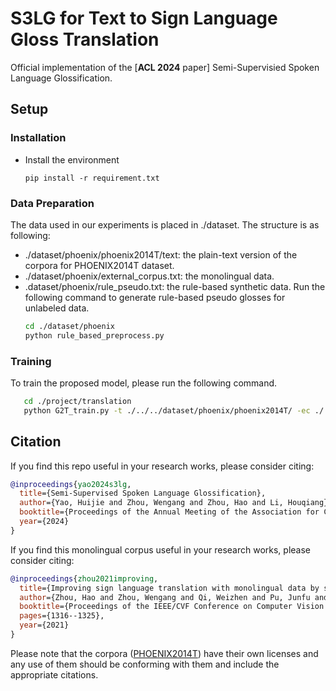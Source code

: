 # S3LG for Text to Sign Language Gloss Translation

Official implementation of the [**ACL 2024** paper] Semi-Supervisied Spoken Language Glossification.

## Setup
### Installation
- Install the environment
  ```shell
  pip install -r requirement.txt
  ```

### Data Preparation
The data used in our experiments is placed in ./dataset. The structure is as following:
- ./dataset/phoenix/phoenix2014T/text: the plain-text version of the corpora for PHOENIX2014T dataset. 
- ./dataset/phoenix/external_corpus.txt: the monolingual data.
- .dataset/phoenix/rule_pseudo.txt: the rule-based synthetic data. Run the following command to generate rule-based pseudo glosses for unlabeled data.
   ```bash
   cd ./dataset/phoenix
   python rule_based_preprocess.py
   ```

### Training
To train the proposed model, please run the following command.
```bash
   cd ./project/translation
   python G2T_train.py -t ./../../dataset/phoenix/phoenix2014T/ -ec ./../../dataset/phoenix/external_corpus.txt -ge 70 -g 0
```

## Citation
If you find this repo useful in your research works, please consider citing:
```bibtex
@inproceedings{yao2024s3lg,
  title={Semi-Supervised Spoken Language Glossification},
  author={Yao, Huijie and Zhou, Wengang and Zhou, Hao and Li, Houqiang},
  booktitle={Proceedings of the Annual Meeting of the Association for Computational Linguistics (Volume 1: Long Papers)},
  year={2024}
}
```

If you find this monolingual corpus useful in your research works, please consider citing:
```bibtex
@inproceedings{zhou2021improving,
  title={Improving sign language translation with monolingual data by sign back-translation},
  author={Zhou, Hao and Zhou, Wengang and Qi, Weizhen and Pu, Junfu and Li, Houqiang},
  booktitle={Proceedings of the IEEE/CVF Conference on Computer Vision and Pattern Recognition},
  pages={1316--1325},
  year={2021}
}
```

Please note that the corpora ([PHOENIX2014T](https://www-i6.informatik.rwth-aachen.de/~koller/RWTH-PHOENIX-2014-T/)) have their own licenses and any use of them should be conforming with them and include the appropriate citations.
